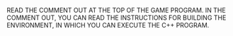 READ THE COMMENT OUT AT THE TOP OF THE GAME PROGRAM.
IN THE COMMENT OUT, YOU CAN READ THE INSTRUCTIONS FOR BUILDING THE ENVIRONMENT, IN WHICH YOU CAN EXECUTE THE C++ PROGRAM.

